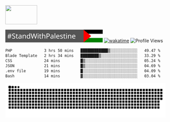 <a href="#">
    <img src="https://media1.giphy.com/media/L0C3eo0XgklO7iqXRC/source.gif" width="100" height="60"/>
</a>

[![github](https://raw.githubusercontent.com/saedyousef/StandWithPalestine/main/badges/flat/StandWithPalestine.svg)](https://github.com/saedyousef/StandWithPalestine)
[![wakatime](https://wakatime.com/badge/user/03bf07e2-4c78-4826-8603-8922f0241061.svg)](https://wakatime.com/@03bf07e2-4c78-4826-8603-8922f0241061)
![Profile Views](https://visitor-badge.glitch.me/badge?page_id=saedyousef.saedyousef&left_color=grey&right_color=blue&left_text=👀+Profile+Views)


<!-- <img src="https://github-readme-stats.vercel.app/api?username=saedyousef&show_icons=true&count_private=true" width="100%" /> --> 

<!--START_SECTION:waka-->

```text
PHP              3 hrs 50 mins   ████████████▒░░░░░░░░░░░░   49.47 %
Blade Template   2 hrs 34 mins   ████████▒░░░░░░░░░░░░░░░░   33.29 %
CSS              24 mins         █▒░░░░░░░░░░░░░░░░░░░░░░░   05.24 %
JSON             21 mins         █▒░░░░░░░░░░░░░░░░░░░░░░░   04.69 %
.env file        19 mins         █░░░░░░░░░░░░░░░░░░░░░░░░   04.09 %
Bash             14 mins         ▓░░░░░░░░░░░░░░░░░░░░░░░░   03.04 %
```

<!--END_SECTION:waka-->
    
![github contribution grid snake animation](https://raw.githubusercontent.com/saedyousef/saedyousef/output/github-contribution-grid-snake.svg)

<!-- <div align="center">
<a href='https://ko-fi.com/X8X4DZ9YG' target='_blank'><img height='36' style='display:flex;border:0px;height:36px;margin:auto;left:50%' src='https://cdn.ko-fi.com/cdn/kofi2.png?v=3' border='0' alt='Buy Me a Coffee at ko-fi.com' /></a>
</div> -->
